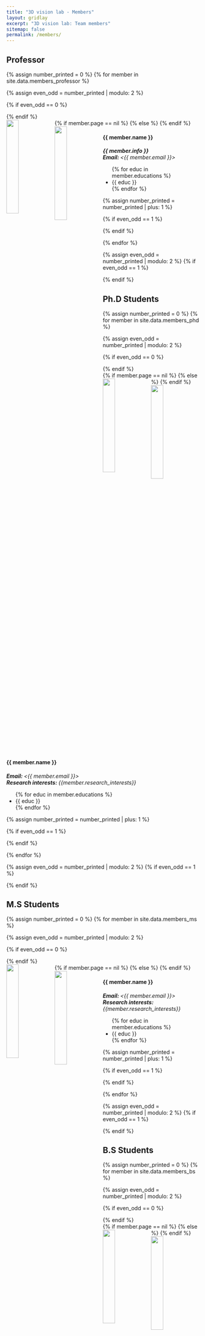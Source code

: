 ```yaml
---
title: "3D vision lab - Members"
layout: gridlay
excerpt: "3D vision lab: Team members"
sitemap: false
permalink: /members/
---
```


 <!-- **We are  looking for new PhD students, Postdocs, and Master students to join the team** [(see openings)]({{ site.url }}{{ site.baseurl }}/vacancies) **!** -->


<!-- Jump to [staff](#staff), [master and bachelor students](#master-and-bachelor-students), [alumni](#alumni), [administrative support](#administrative-support), [lab visitors](#lab-visitors). -->
## Professor
{% assign number_printed = 0 %}
{% for member in site.data.members_professor %}

{% assign even_odd = number_printed | modulo: 2 %}

{% if even_odd == 0 %}
<div class="row">
{% endif %}

<div class="col-sm-8 clearfix">
  {% if member.page == nil %}
  <img src="{{ site.url }}{{ site.baseurl }}/images/memberspic/{{ member.photo }}" class="img-responsive" width="25%" style="float: left" />
  {% else %}
  <a href="{{member.page}}"><img src="{{ site.url }}{{ site.baseurl }}/images/memberspic/{{ member.photo }}" class="img-responsive" width="25%" style="float: left" /></a>
  {% endif %}
  <h4>{{ member.name }}</h4>
  <i>
    <strong> {{ member.info }}<br></strong>
    <strong>Email: </strong><{{ member.email }}>
  </i>
  <ul style="overflow: hidden">
  {% for educ in member.educations %}
  <li> {{ educ }} </li>
  {% endfor %}
  </ul>
</div>

{% assign number_printed = number_printed | plus: 1 %}

{% if even_odd == 1 %}
</div>
{% endif %}

{% endfor %}

{% assign even_odd = number_printed | modulo: 2 %}
{% if even_odd == 1 %}
</div>
{% endif %}

## Ph.D Students
{% assign number_printed = 0 %}
{% for member in site.data.members_phd %}

{% assign even_odd = number_printed | modulo: 2 %}

{% if even_odd == 0 %}
<div class="row">
{% endif %}

<div class="col-sm-6 clearfix">
  {% if member.page == nil %}
  <img src="{{ site.url }}{{ site.baseurl }}/images/memberspic/{{ member.photo }}" class="img-responsive" width="25%" style="float: left" />
  {% else %}
  <a href="{{member.page}}"><img src="{{ site.url }}{{ site.baseurl }}/images/memberspic/{{ member.photo }}" class="img-responsive" width="25%" style="float: left" /></a>
  {% endif %}
  <h4>{{ member.name }}</h4>
  
  <i>
    <strong> Email: </strong> <{{ member.email }}> <br>
    <strong> Research interests: </strong> {{member.research_interests}}
  </i>
  <ul style="overflow: hidden">
  {% for educ in member.educations %}
  <li> {{ educ }} </li>
  {% endfor %}
  </ul>
</div>

{% assign number_printed = number_printed | plus: 1 %}

{% if even_odd == 1 %}
</div>
{% endif %}

{% endfor %}

{% assign even_odd = number_printed | modulo: 2 %}
{% if even_odd == 1 %}
</div>
{% endif %}


## M.S Students
{% assign number_printed = 0 %}
{% for member in site.data.members_ms %}

{% assign even_odd = number_printed | modulo: 2 %}

{% if even_odd == 0 %}
<div class="row">
{% endif %}

<div class="col-sm-6 clearfix">
  {% if member.page == nil %}
  <img src="{{ site.url }}{{ site.baseurl }}/images/memberspic/{{ member.photo }}" class="img-responsive" width="25%" style="float: left" />
  {% else %}
  <a href="{{member.page}}"><img src="{{ site.url }}{{ site.baseurl }}/images/memberspic/{{ member.photo }}" class="img-responsive" width="25%" style="float: left" /></a>
  {% endif %}
  <h4>{{ member.name }}</h4>
  
  <i>
    <strong> Email: </strong> <{{ member.email }}> <br>
    <strong> Research interests: </strong> {{member.research_interests}}
  </i>
  <ul style="overflow: hidden">
  {% for educ in member.educations %}
  <li> {{ educ }} </li>
  {% endfor %}
  </ul>
</div>

{% assign number_printed = number_printed | plus: 1 %}

{% if even_odd == 1 %}
</div>
{% endif %}

{% endfor %}

{% assign even_odd = number_printed | modulo: 2 %}
{% if even_odd == 1 %}
</div>
{% endif %}


## B.S Students
{% assign number_printed = 0 %}
{% for member in site.data.members_bs %}

{% assign even_odd = number_printed | modulo: 2 %}

{% if even_odd == 0 %}
<div class="row">
{% endif %}

<div class="col-sm-6 clearfix">
  {% if member.page == nil %}
  <img src="{{ site.url }}{{ site.baseurl }}/images/memberspic/{{ member.photo }}" class="img-responsive" width="25%" style="float: left" />
  {% else %}
  <a href="{{member.page}}"><img src="{{ site.url }}{{ site.baseurl }}/images/memberspic/{{ member.photo }}" class="img-responsive" width="25%" style="float: left" /></a>
  {% endif %}
  <h4>{{ member.name }}</h4>
  <i>
    <strong> Email: </strong> <{{ member.email }}> <br>
    <strong> Research interests: </strong> {{member.research_interests}}
  </i>
  <ul style="overflow: hidden">
  {% for educ in member.educations %}
  <li> {{ educ }} </li>
  {% endfor %}
  </ul>
</div>

{% assign number_printed = number_printed | plus: 1 %}

{% if even_odd == 1 %}
</div>
{% endif %}

{% endfor %}

{% assign even_odd = number_printed | modulo: 2 %}
{% if even_odd == 1 %}
</div>
{% endif %}


## Alumni
{% assign number_printed = 0 %}
{% for member in site.data.members_alumni %}

{% assign even_odd = number_printed | modulo: 2 %}

{% if even_odd == 0 %}
<div class="row">
{% endif %}

<div class="col-sm-6 clearfix">
  {% if member.page == nil %}
  <img src="{{ site.url }}{{ site.baseurl }}/images/memberspic/{{ member.photo }}" class="img-responsive" width="25%" style="float: left" />
  {% else %}
  <a href="{{member.page}}"><img src="{{ site.url }}{{ site.baseurl }}/images/memberspic/{{ member.photo }}" class="img-responsive" width="25%" style="float: left" /></a>
  {% endif %}
  <h4>{{ member.name }}</h4>
  <i>
    <strong> Email: </strong> <{{ member.email }}>
  </i>
  <ul style="overflow: hidden">
  {% for educ in member.educations %}
  <li> {{ educ }} </li>
  {% endfor %}
  </ul>
</div>

{% assign number_printed = number_printed | plus: 1 %}

{% if even_odd == 1 %}
</div>
{% endif %}

{% endfor %}

{% assign even_odd = number_printed | modulo: 2 %}
{% if even_odd == 1 %}
</div>
{% endif %}

<!-- <div class="col-sm-4 clearfix">
<h4>Bachelor Students</h4>
{% for member in site.data.alumni_bsc %}
{{ member.name }}
{% endfor %}
</div>

</div> -->

<!-- 
## Administrative Support
<a href="mailto:Rijsewijk@Physics.LeidenUniv.nl">Ellie van Rijsewijk</a> is helping us (and other groups) with administration. -->
